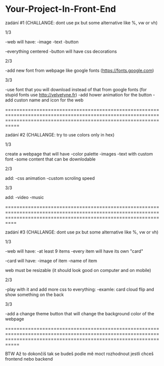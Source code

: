 # Your-Project-In-Front-End

zadání #1 (CHALLANGE: dont use px but some alternative like %, vw or vh)

1/3

-web will have:
  -image
  -text
  -button
  
-everything centered
-button will have css decorations

2/3

-add new font from webpage like google fonts (https://fonts.google.com)

3/3

-use font that you will download instead of that from google fonts (for stupid fonts use http://velvetyne.fr)
-add hower animation for the button
-add custon name and icon for the web

=======================================================================================================================================================================

zadání #2 (CHALLANGE: try to use colors only in hex)

1/3

create a webpage that will have
  -color palette
  -images
  -text with custom font
  -some content that can be downlodable
  
2/3

add:
  -css animation
  -custom scroling speed
  
3/3

add:
  -video
  -music

 
 ======================================================================================================================================================================
 
 zadání #3 (CHALLANGE: dont use px but some alternative like %, vw or vh)

1/3

-web will have:
  -at least 9 items
  -every item will have its own "card"

-card will have:
  -image of item
  -name of item
  
 web must be resizable (it should look good on computer and on mobile)
 
 2/3
 
 -play with it and add more css to everything:
  -examle: card cloud flip and show something on the back
 
 3/3
 
 -add a change theme button that will change the background color of the webpage

=======================================================================================================================================================================

BTW Až to dokončíš tak se budeš podle mě moct rozhodnout jestli chceš frontend nebo backend

